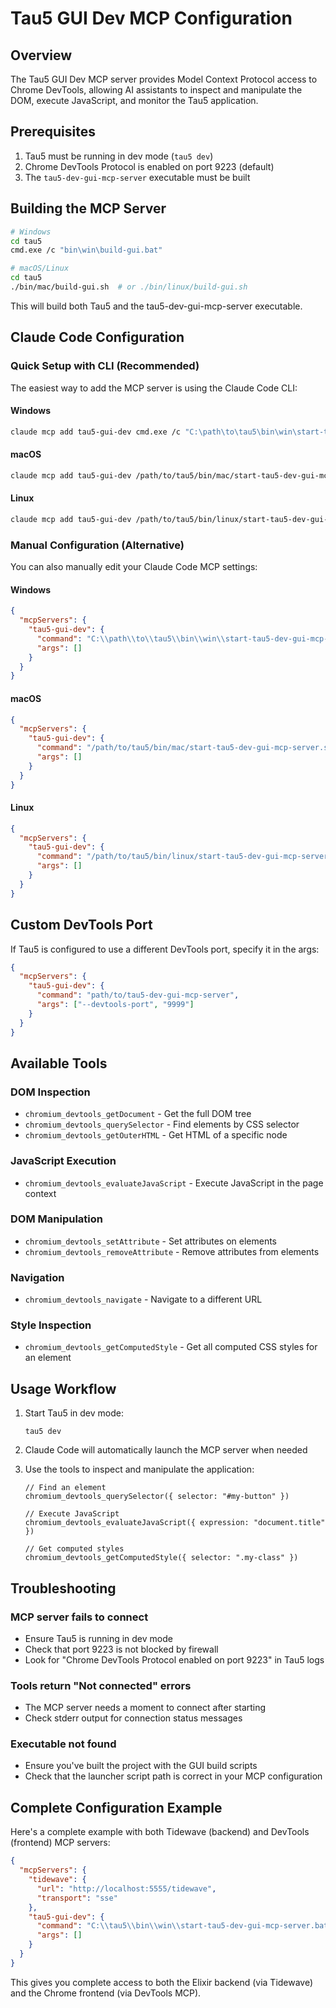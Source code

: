 # Tau5 GUI Dev MCP Configuration

## Overview
The Tau5 GUI Dev MCP server provides Model Context Protocol access to Chrome DevTools, allowing AI assistants to inspect and manipulate the DOM, execute JavaScript, and monitor the Tau5 application.

## Prerequisites
1. Tau5 must be running in dev mode (`tau5 dev`)
2. Chrome DevTools Protocol is enabled on port 9223 (default)
3. The `tau5-dev-gui-mcp-server` executable must be built

## Building the MCP Server
```bash
# Windows
cd tau5
cmd.exe /c "bin\win\build-gui.bat"

# macOS/Linux
cd tau5
./bin/mac/build-gui.sh  # or ./bin/linux/build-gui.sh
```

This will build both Tau5 and the tau5-dev-gui-mcp-server executable.

## Claude Code Configuration

### Quick Setup with CLI (Recommended)

The easiest way to add the MCP server is using the Claude Code CLI:

#### Windows
```bash
claude mcp add tau5-gui-dev cmd.exe /c "C:\path\to\tau5\bin\win\start-tau5-dev-gui-mcp-server.bat"
```

#### macOS
```bash
claude mcp add tau5-gui-dev /path/to/tau5/bin/mac/start-tau5-dev-gui-mcp-server.sh
```

#### Linux
```bash
claude mcp add tau5-gui-dev /path/to/tau5/bin/linux/start-tau5-dev-gui-mcp-server.sh
```

### Manual Configuration (Alternative)

You can also manually edit your Claude Code MCP settings:

#### Windows
```json
{
  "mcpServers": {
    "tau5-gui-dev": {
      "command": "C:\\path\\to\\tau5\\bin\\win\\start-tau5-dev-gui-mcp-server.bat",
      "args": []
    }
  }
}
```

#### macOS
```json
{
  "mcpServers": {
    "tau5-gui-dev": {
      "command": "/path/to/tau5/bin/mac/start-tau5-dev-gui-mcp-server.sh",
      "args": []
    }
  }
}
```

#### Linux
```json
{
  "mcpServers": {
    "tau5-gui-dev": {
      "command": "/path/to/tau5/bin/linux/start-tau5-dev-gui-mcp-server.sh",
      "args": []
    }
  }
}
```

## Custom DevTools Port
If Tau5 is configured to use a different DevTools port, specify it in the args:

```json
{
  "mcpServers": {
    "tau5-gui-dev": {
      "command": "path/to/tau5-dev-gui-mcp-server",
      "args": ["--devtools-port", "9999"]
    }
  }
}
```

## Available Tools

### DOM Inspection
- `chromium_devtools_getDocument` - Get the full DOM tree
- `chromium_devtools_querySelector` - Find elements by CSS selector
- `chromium_devtools_getOuterHTML` - Get HTML of a specific node

### JavaScript Execution
- `chromium_devtools_evaluateJavaScript` - Execute JavaScript in the page context

### DOM Manipulation
- `chromium_devtools_setAttribute` - Set attributes on elements
- `chromium_devtools_removeAttribute` - Remove attributes from elements

### Navigation
- `chromium_devtools_navigate` - Navigate to a different URL

### Style Inspection
- `chromium_devtools_getComputedStyle` - Get all computed CSS styles for an element

## Usage Workflow

1. Start Tau5 in dev mode:
   ```
   tau5 dev
   ```

2. Claude Code will automatically launch the MCP server when needed

3. Use the tools to inspect and manipulate the application:
   ```
   // Find an element
   chromium_devtools_querySelector({ selector: "#my-button" })
   
   // Execute JavaScript
   chromium_devtools_evaluateJavaScript({ expression: "document.title" })
   
   // Get computed styles
   chromium_devtools_getComputedStyle({ selector: ".my-class" })
   ```

## Troubleshooting

### MCP server fails to connect
- Ensure Tau5 is running in dev mode
- Check that port 9223 is not blocked by firewall
- Look for "Chrome DevTools Protocol enabled on port 9223" in Tau5 logs

### Tools return "Not connected" errors
- The MCP server needs a moment to connect after starting
- Check stderr output for connection status messages

### Executable not found
- Ensure you've built the project with the GUI build scripts
- Check that the launcher script path is correct in your MCP configuration

## Complete Configuration Example

Here's a complete example with both Tidewave (backend) and DevTools (frontend) MCP servers:

```json
{
  "mcpServers": {
    "tidewave": {
      "url": "http://localhost:5555/tidewave",
      "transport": "sse"
    },
    "tau5-gui-dev": {
      "command": "C:\\tau5\\bin\\win\\start-tau5-dev-gui-mcp-server.bat",
      "args": []
    }
  }
}
```

This gives you complete access to both the Elixir backend (via Tidewave) and the Chrome frontend (via DevTools MCP).